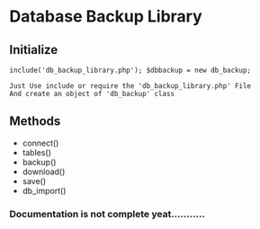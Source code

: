 # Database Backup Library 
## Initialize
`include('db_backup_library.php');
$dbbackup = new db_backup;`

	Just Use include or require the 'db_backup_library.php' File
	And create an object of 'db_backup' class


## Methods
	
* connect() 
* tables()
* backup()
* download()
* save()
* db_import()

### Documentation is not complete yeat...........

